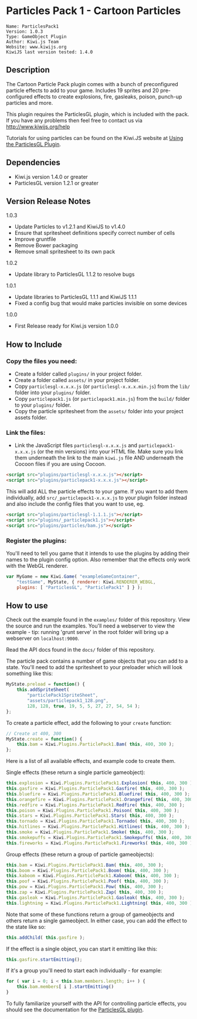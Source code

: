 # Particles Pack 1 - Cartoon Particles

	Name: ParticlesPack1
	Version: 1.0.3
	Type: GameObject Plugin
	Author: Kiwi.js Team
	Website: www.kiwijs.org
	KiwiJS last version tested: 1.4.0


## Description

The Cartoon Particle Pack plugin comes with a bunch of preconfigured particle effects to add to your game. Includes 19 sprites and 20 pre-configured effects to create explosions, fire, gasleaks, poison, punch-up particles and more.

This plugin requires the ParticlesGL plugin, which is included with the pack.
If you have any problems then feel free to contact us via http://www.kiwijs.org/help

Tutorials for using particles can be found on the Kiwi.JS website at [Using the ParticlesGL Plugin](http://www.kiwijs.org/using-the-particle-effects-plugin).


## Dependencies

- Kiwi.js version 1.4.0 or greater
- ParticlesGL version 1.2.1 or greater


## Version Release Notes

1.0.3
- Update Particles to v1.2.1 and KiwiJS to v1.4.0
- Ensure that spritesheet definitions specify correct number of cells
- Improve gruntfile
- Remove Bower packaging
- Remove small spritesheet to its own pack

1.0.2
- Update library to ParticlesGL 1.1.2 to resolve bugs

1.0.1
- Update libraries to ParticlesGL 1.1.1 and KiwiJS 1.1.1
- Fixed a config bug that would make particles invisible on some devices

1.0.0
- First Release ready for Kiwi.js version 1.0.0

## How to Include

### Copy the files you need:
- Create a folder called `plugins/` in your project folder.
- Create a folder called `assets/` in your project folder.
- Copy `particlesgl-x.x.x.js` (or `particlesgl-x.x.x.min.js`) from the `lib/` folder into your `plugins/` folder.
- Copy `particlepack1.js` (or `particlepack1.min.js`) from the `build/` folder to your `plugins/` folder.
- Copy the particle spritesheet from the `assets/` folder into your project assets folder.

### Link the files:
- Link the JavaScript files `particlesgl-x.x.x.js` and `particlepack1-x.x.x.js` (or the min versions) into your HTML file. Make sure you link them underneath the link to the main `kiwi.js` file AND underneath the Cocoon files if you are using Cocoon.

```html
<script src="plugins/particlesgl-x.x.x.js"></script>
<script src="plugins/particlepack1-x.x.x.js"></script>
```

This will add ALL the particle effects to your game. If you want to add them individually, add `src/_particlepack1-x.x.x.js` to your plugin folder instead and also include the config files that you want to use, eg.

```html
<script src="plugins/particlesgl-1.1.1.js"></script>
<script src="plugins/_particlepack1.js"></script>
<script src="plugins/particles/bam.js"></script>
```

### Register the plugins:
You'll need to tell you game that it intends to use the plugins by adding their names to the plugin config option. Also remember that the effects only work with the WebGL renderer.

```js
var MyGame = new Kiwi.Game( "exampleGameContainer",
	"testGame", MyState, { renderer: Kiwi.RENDERER_WEBGL,
	plugins: [ "ParticlesGL", "ParticlePack1" ] } );
```

## How to use

Check out the example found in the `examples/` folder of this repository. View the source and run the examples. You'll need a webserver to view the example - tip: running 'grunt serve' in the root folder will bring up a webserver on `localhost:9000`.

Read the API docs found in the `docs/` folder of this repository.

The particle pack contains a number of game objects that you can add to a state. You'll need to add the spritesheet to your preloader which will look something like this:

```js
MyState.preload = function() {
	this.addSpriteSheet(
		"particlePack1SpriteSheet",
		"assets/particlepack1_128.png",
		128, 128, true, 19, 5, 5, 27, 27, 54, 54 );
};
```

To create a particle effect, add the following to your `create` function:

```js
// Create at 400, 300
MyState.create = function() {
	this.bam = Kiwi.Plugins.ParticlePack1.Bam( this, 400, 300 );
};
```

Here is a list of all available effects, and example code to create them.

Single effects (these return a single particle gameobject):

```js
this.explosion = Kiwi.Plugins.ParticlePack1.Explosion( this, 400, 300 );
this.gasfire = Kiwi.Plugins.ParticlePack1.Gasfire( this, 400, 300 );
this.bluefire = Kiwi.Plugins.ParticlePack1.Bluefire( this, 400, 300 );
this.orangefire = Kiwi.Plugins.ParticlePack1.Orangefire( this, 400, 300 );
this.redfire = Kiwi.Plugins.ParticlePack1.Redfire( this, 400, 300 );
this.poison = Kiwi.Plugins.ParticlePack1.Poison( this, 400, 300 );
this.stars = Kiwi.Plugins.ParticlePack1.Stars( this, 400, 300 );
this.tornado = Kiwi.Plugins.ParticlePack1.Tornado( this, 400, 300 );
this.hitlines = Kiwi.Plugins.ParticlePack1.Hitlines( this, 400, 300 );
this.smoke = Kiwi.Plugins.ParticlePack1.Smoke( this, 400, 300 );
this.smokepuffs = Kiwi.Plugins.ParticlePack1.Smokepuffs( this, 400, 300 );
this.fireworks = Kiwi.Plugins.ParticlePack1.Fireworks( this, 400, 300 );
```

Group effects (these return a group of particle gameobjects):

```js
this.bam = Kiwi.Plugins.ParticlePack1.Bam( this, 400, 300 );
this.boom = Kiwi.Plugins.ParticlePack1.Boom( this, 400, 300 );
this.kaboom = Kiwi.Plugins.ParticlePack1.Kaboom( this, 400, 300 );
this.poof = Kiwi.Plugins.ParticlePack1.Poof( this, 400, 300 );
this.pow = Kiwi.Plugins.ParticlePack1.Pow( this, 400, 300 );
this.zap = Kiwi.Plugins.ParticlePack1.Zap( this, 400, 300 );
this.gasleak = Kiwi.Plugins.ParticlePack1.Gasleak( this, 400, 300 );
this.lightning = Kiwi.Plugins.ParticlePack1.Lightning( this, 400, 300 );
```

Note that some of these functions return a group of gameobjects and others return a single gameobject. In either case, you can add the effect to the state like so:

```js
this.addChild( this.gasfire );
```

If the effect is a single object, you can start it emitting like this:

```js
this.gasfire.startEmitting();
```

If it's a group you'll need to start each individually - for example:

```js
for ( var i = 0; i < this.bam.members.length; i++ ) {
	this.bam.members[ i ].startEmitting()
}
```

To fully familiarize yourself with the API for controlling particle effects, you should see the documentation for the [ParticlesGL plugin](https://github.com/gamelab/WebGL-Particles-Plugin).
